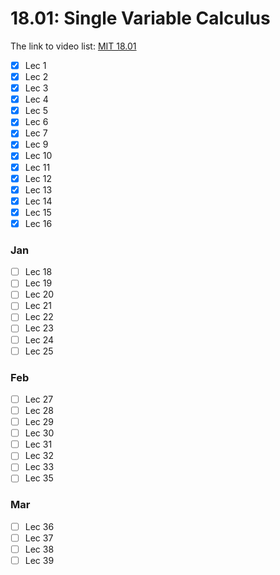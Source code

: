 18.01: Single Variable Calculus
===============================

The link to video list: [MIT 18.01](https://www.youtube.com/playlist?list=PL590CCC2BC5AF3BC1)

- [X] Lec 1
- [X] Lec 2
- [X] Lec 3
- [X] Lec 4
- [X] Lec 5
- [X] Lec 6
- [X] Lec 7
- [X] Lec 9
- [X] Lec 10
- [X] Lec 11
- [X] Lec 12
- [X] Lec 13
- [X] Lec 14
- [X] Lec 15
- [X] Lec 16

### Jan

- [ ] Lec 18
- [ ] Lec 19
- [ ] Lec 20
- [ ] Lec 21
- [ ] Lec 22
- [ ] Lec 23
- [ ] Lec 24
- [ ] Lec 25

### Feb

- [ ] Lec 27
- [ ] Lec 28
- [ ] Lec 29
- [ ] Lec 30
- [ ] Lec 31
- [ ] Lec 32
- [ ] Lec 33
- [ ] Lec 35

### Mar

- [ ] Lec 36
- [ ] Lec 37
- [ ] Lec 38
- [ ] Lec 39